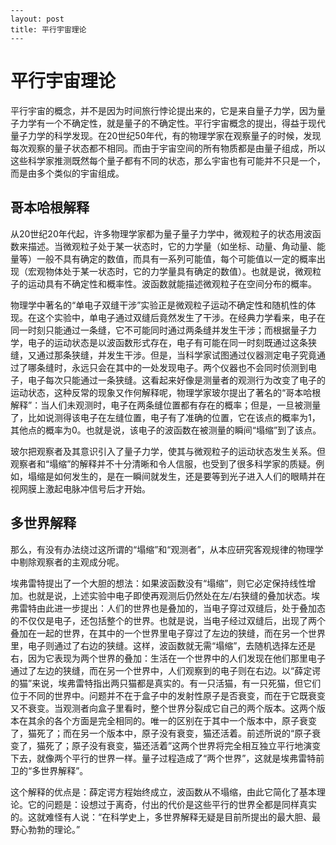    ---
    layout: post
    title: 平行宇宙理论
    ---
平行宇宙理论
=========

平行宇宙的概念，并不是因为时间旅行悖论提出来的，它是来自量子力学，因为量子力学有一个不确定性，就是量子的不确定性。平行宇宙概念的提出，得益于现代量子力学的科学发现。在20世纪50年代，有的物理学家在观察量子的时候，发现每次观察的量子状态都不相同。而由于宇宙空间的所有物质都是由量子组成，所以这些科学家推测既然每个量子都有不同的状态，那么宇宙也有可能并不只是一个，而是由多个类似的宇宙组成。

哥本哈根解释
---------

从20世纪20年代起，许多物理学家都为量子量子力学中，微观粒子的状态用波函数来描述。当微观粒子处于某一状态时，它的力学量（如坐标、动量、角动量、能量等）一般不具有确定的数值，而具有一系列可能值，每个可能值以一定的概率出现（宏观物体处于某一状态时，它的力学量具有确定的数值）。也就是说，微观粒子的运动具有不确定性和概率性。波函数就能描述微观粒子在空间分布的概率。

物理学中著名的“单电子双缝干涉”实验正是微观粒子运动不确定性和随机性的体现。在这个实验中，单电子通过双缝后竟然发生了干涉。在经典力学看来，电子在同一时刻只能通过一条缝，它不可能同时通过两条缝并发生干涉；而根据量子力学，电子的运动状态是以波函数形式存在，电子有可能在同一时刻既通过这条狭缝，又通过那条狭缝，并发生干涉。但是，当科学家试图通过仪器测定电子究竟通过了哪条缝时，永远只会在其中的一处发现电子。两个仪器也不会同时侦测到电子，电子每次只能通过一条狭缝。这看起来好像是测量者的观测行为改变了电子的运动状态，这种反常的现象又作何解释呢，物理学家玻尔提出了著名的“哥本哈根解释”：当人们未观测时，电子在两条缝位置都有存在的概率；但是，一旦被测量了，比如说测得该电子在左缝位置，电子有了准确的位置，它在该点的概率为1，其他点的概率为0。也就是说，该电子的波函数在被测量的瞬间“塌缩”到了该点。

玻尔把观察者及其意识引入了量子力学，使其与微观粒子的运动状态发生关系。但观察者和“塌缩”的解释并不十分清晰和令人信服，也受到了很多科学家的质疑。例如，塌缩是如何发生的，是在一瞬间就发生，还是要等到光子进入人们的眼睛并在视网膜上激起电脉冲信号后才开始。

多世界解释
---------

那么，有没有办法绕过这所谓的“塌缩”和“观测者”，从本应研究客观规律的物理学中剔除观察者的主观成分呢。

埃弗雷特提出了一个大胆的想法：如果波函数没有“塌缩”，则它必定保持线性增加。也就是说，上述实验中电子即使再观测后仍然处在左/右狭缝的叠加状态。埃弗雷特由此进一步提出：人们的世界也是叠加的，当电子穿过双缝后，处于叠加态的不仅仅是电子，还包括整个的世界。也就是说，当电子经过双缝后，出现了两个叠加在一起的世界，在其中的一个世界里电子穿过了左边的狭缝，而在另一个世界里，电子则通过了右边的狭缝。这样，波函数就无需“塌缩”，去随机选择左还是右，因为它表现为两个世界的叠加：生活在一个世界中的人们发现在他们那里电子通过了左边的狭缝，而在另一个世界中，人们观察到的电子则在右边。以“薛定谔的猫”来说，埃弗雷特指出两只猫都是真实的。有一只活猫，有一只死猫，但它们位于不同的世界中。问题并不在于盒子中的发射性原子是否衰变，而在于它既衰变又不衰变。当观测者向盒子里看时，整个世界分裂成它自己的两个版本。这两个版本在其余的各个方面是完全相同的。唯一的区别在于其中一个版本中，原子衰变了，猫死了；而在另一个版本中，原子没有衰变，猫还活着。前述所说的“原子衰变了，猫死了；原子没有衰变，猫还活着”这两个世界将完全相互独立平行地演变下去，就像两个平行的世界一样。量子过程造成了“两个世界”，这就是埃弗雷特前卫的“多世界解释”。

这个解释的优点是：薛定谔方程始终成立，波函数从不塌缩，由此它简化了基本理论。它的问题是：设想过于离奇，付出的代价是这些平行的世界全都是同样真实的。这就难怪有人说：“在科学史上，多世界解释无疑是目前所提出的最大胆、最野心勃勃的理论。”
